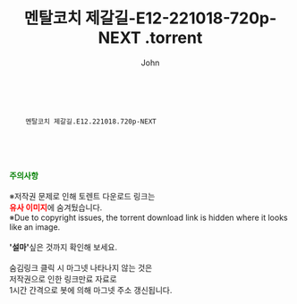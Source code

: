 ﻿---
layout: post
title:  "                   멘탈코치 제갈길-E12-221018-720p-NEXT                .torrent"
author: John
categories: [ 드라마 ]
tags: [  ]
image:  
description: "                   멘탈코치 제갈길-E12-221018-720p-NEXT                 torrent 정보 공유"
toc: true
toc_sticky: true
---

<br>

        멘탈코치 제갈길.E12.221018.720p-NEXT 
    
<br><br><br>
<p data-ke-size="size16"><b><span style="color: green;">주의사항</span></b><br /><br />※저작권 문제로 인해 토렌트 다운로드 링크는<br /><b><span style="color: red;">유사 이미지</span></b>에 숨겨뒀습니다.<br />※Due to copyright issues, the torrent download link is hidden where it looks like an image.<br /><br /><b>'설마'</b>싶은 것까지 확인해 보세요.<br /><br />숨김링크 클릭 시 마그넷 나타나지 않는 것은<br />저작권으로 인한 링크만료 자료로<br />1시간 간격으로 봇에 의해 마그넷 주소 갱신됩니다.</p>

